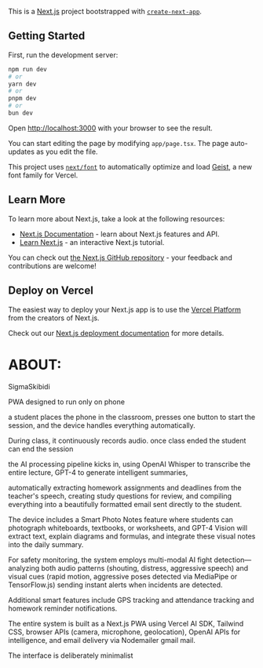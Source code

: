 This is a [Next.js](https://nextjs.org) project bootstrapped with [`create-next-app`](https://nextjs.org/docs/app/api-reference/cli/create-next-app).

## Getting Started

First, run the development server:

```bash
npm run dev
# or
yarn dev
# or
pnpm dev
# or
bun dev
```

Open [http://localhost:3000](http://localhost:3000) with your browser to see the result.

You can start editing the page by modifying `app/page.tsx`. The page auto-updates as you edit the file.

This project uses [`next/font`](https://nextjs.org/docs/app/building-your-application/optimizing/fonts) to automatically optimize and load [Geist](https://vercel.com/font), a new font family for Vercel.

## Learn More

To learn more about Next.js, take a look at the following resources:

- [Next.js Documentation](https://nextjs.org/docs) - learn about Next.js features and API.
- [Learn Next.js](https://nextjs.org/learn) - an interactive Next.js tutorial.

You can check out [the Next.js GitHub repository](https://github.com/vercel/next.js) - your feedback and contributions are welcome!

## Deploy on Vercel

The easiest way to deploy your Next.js app is to use the [Vercel Platform](https://vercel.com/new?utm_medium=default-template&filter=next.js&utm_source=create-next-app&utm_campaign=create-next-app-readme) from the creators of Next.js.

Check out our [Next.js deployment documentation](https://nextjs.org/docs/app/building-your-application/deploying) for more details.

# ABOUT:

SigmaSkibidi

PWA designed to run only on phone

a student places the phone in the classroom, presses one button to start the session, and the device handles everything automatically. 

During class, it continuously records audio. once class ended the student can end the session

the AI processing pipeline kicks in, using OpenAI Whisper to transcribe the entire lecture, GPT-4 to generate intelligent summaries, 

automatically extracting homework assignments and deadlines from the teacher's speech, creating study questions for review, and compiling everything into a beautifully formatted email sent directly to the student. 

The device includes a Smart Photo Notes feature where students can photograph whiteboards, textbooks, or worksheets, and GPT-4 Vision will extract text, explain diagrams and formulas, and integrate these visual notes into the daily summary. 

For safety monitoring, the system employs multi-modal AI fight detection—analyzing both audio patterns (shouting, distress, aggressive speech) and visual cues (rapid motion, aggressive poses detected via MediaPipe or TensorFlow.js) sending instant alerts when incidents are detected. 

Additional smart features include GPS tracking and attendance tracking and homework reminder notifications. 

The entire system is built as a Next.js PWA using Vercel AI SDK, Tailwind CSS, browser APIs (camera, microphone, geolocation), OpenAI APIs for intelligence, and email delivery via Nodemailer gmail mail. 

The interface is deliberately minimalist
